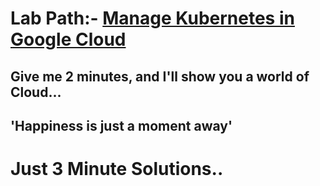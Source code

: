 # Lab Path:- [Manage Kubernetes in Google Cloud](https://www.cloudskillsboost.google/course_templates/783) 


## Give me 2 minutes, and I'll show you a world of Cloud... 

## 'Happiness is just a moment away' 

# Just 3 Minute Solutions..
